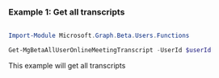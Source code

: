 ### Example 1: Get all transcripts

```powershell

Import-Module Microsoft.Graph.Beta.Users.Functions

Get-MgBetaAllUserOnlineMeetingTranscript -UserId $userId

```
This example will get all transcripts

